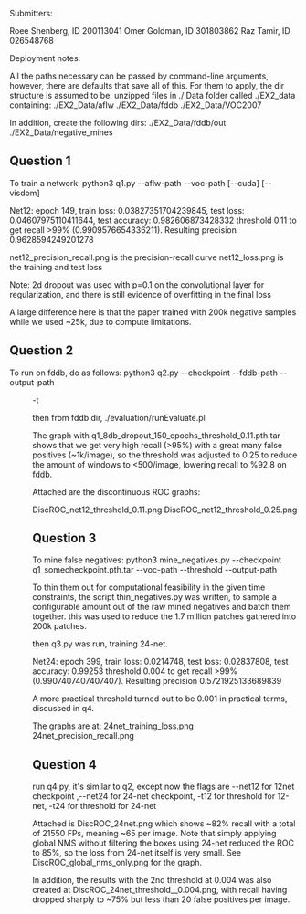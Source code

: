 
Submitters:

Roee Shenberg, ID 200113041
Omer Goldman, ID 301803862
Raz Tamir, ID 026548768

Deployment notes:

All the paths necessary can be passed by command-line arguments, however, there are defaults that save all of this. For them to apply, the dir structure is assumed to be:
unzipped files in ./
Data folder called ./EX2_data containing:
./EX2_Data/aflw
./EX2_Data/fddb
./EX2_Data/VOC2007

In addition, create the following dirs:
./EX2_Data/fddb/out
./EX2_Data/negative_mines



Question 1
----------

To train a network:
    python3 q1.py --aflw-path <path to dir with aflw_12.t7> --voc-path <path to voc2007 root dir> [--cuda] [--visdom]


Net12: epoch 149, train loss: 0.03827351704239845, test loss: 0.04607975110411644, test accuracy: 0.982606873428332
threshold 0.11 to get recall >99% (0.9909576654336211). Resulting precision 0.9628594249201278


net12_precision_recall.png is the precision-recall curve
net12_loss.png is the training and test loss

Note: 2d dropout was used with p=0.1 on the convolutional layer for regularization, and there is still evidence of overfitting in the final loss

A large difference here is that the paper trained with 200k negative samples while we used ~25k, due to compute limitations.

Question 2
----------

To run on fddb, do as follows:
    python3 q2.py --checkpoint <path to serialized model from q1 e.g. q1_8db_dropout_150_epochs_threshold_0.11.pth.tar> --fddb-path <path to fddb> --output-path <dir to write fold-01-out.txt in> -t <threshold>

then from fddb dir, ./evaluation/runEvaluate.pl <output-path>

The graph with q1_8db_dropout_150_epochs_threshold_0.11.pth.tar shows that we get very high recall (>95%) with a great many false positives (~1k/image), so the threshold was adjusted to 0.25 to reduce the amount of windows to <500/image, lowering recall to %92.8 on fddb.

Attached are the discontinuous ROC graphs: 

DiscROC_net12_threshold_0.11.png
DiscROC_net12_threshold_0.25.png


Question 3
----------

To mine false negatives:
    python3 mine_negatives.py --checkpoint q1_somecheckpoint.pth.tar --voc-path <path to voc2007> --threshold <threshold found previously> --output-path <some existing dir>

To thin them out for computational feasibility in the given time constraints, the script thin_negatives.py was written, to sample a configurable amount out of the raw mined negatives and batch them together. this was used to reduce the 1.7 million patches gathered into 200k patches.

then q3.py was run, training 24-net.

Net24: epoch 399, train loss: 0.0214748, test loss: 0.02837808, test accuracy: 0.99253
threshold 0.004 to get recall >99% (0.9907407407407407). Resulting precision 0.5721925133689839

A more practical threshold turned out to be 0.001 in practical terms, discussed in q4.

The graphs are at:
24net_training_loss.png
24net_precision_recall.png


Question 4
----------

run q4.py, it's similar to q2, except now the flags are --net12 for 12net checkpoint ,--net24 for 24-net checkpoint, -t12 for threshold for 12-net, -t24 for threshold for 24-net

Attached is DiscROC_24net.png which shows ~82% recall with a total of 21550 FPs, meaning ~65 per image. Note that simply applying global NMS without filtering the boxes using 24-net reduced the ROC to 85%, so the loss from 24-net itself is very small. See DiscROC_global_nms_only.png for the graph.

In addition, the results with the 2nd threshold at 0.004 was also created at DiscROC_24net_threshold__0.004.png, with recall having dropped sharply to ~75% but less than 20 false positives per image.
